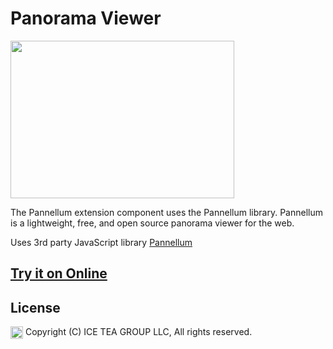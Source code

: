 Panorama Viewer
====

<img src="https://raw.githubusercontent.com/iceteagroup/wisej-extensions/master/Support/Images/Pannellum.png" width="358" height="252">

The Pannellum extension component uses the Pannellum library. Pannellum is a lightweight, free, and open source panorama viewer for the web.

Uses 3rd party JavaScript library [Pannellum](https://pannellum.org/)

## [Try it on Online](http://demo.wisej.com/Pannellum)

License
-------
<img src="http://iceteagroup.com/wp-content/uploads/2017/01/Square-64x64-trasp.png" height="20" align="top"> Copyright (C) ICE TEA GROUP LLC, All rights reserved.
